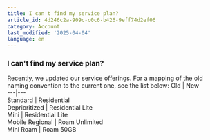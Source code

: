 ```yaml
---
title: I can't find my service plan?
article_id: 4d246c2a-909c-c0c6-b426-9eff74d2ef06
category: Account
last_modified: '2025-04-04'
language: en
---
```


### I can't find my service plan?
Recently, we updated our service offerings. For a mapping of the old naming convention to the current one, see the list below:
Old | New  
---|---  
Standard | Residential  
Deprioritized | Residential Lite  
Mini | Residential Lite  
Mobile Regional | Roam Unlimited  
Mini Roam | Roam 50GB  